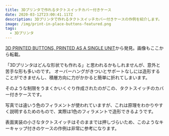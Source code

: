 ```yaml
---
title: 3Dプリンタで作れるタクトスイッチカバー付きケース
date: 2020-03-12T23:00:41.117Z
description: 3Dプリンタで作れるタクトスイッチカバー付きケースの作例を紹介します。
image: /img/print-in-place-buttons-featured.png
tags:
  - 3Dプリンタ
---
```

[3D PRINTED BUTTONS, PRINTED AS A SINGLE UNIT](https://hackaday.com/2019/07/06/3d-printed-buttons-printed-as-a-single-unit/)から発見。画像もここから転載。

「3Dプリンタはどんな形状でも作れる」と思われるかもしれませんが、意外と苦手な形も多いのです。
オーバーハングがきついとサポートなしには造形することができませんし、積層方向に力がかかると簡単に折れてしまいます。

そのような制限をうまくかいくぐり作成されたのがこの、タクトスイッチのカバー付きケースです。

写真では違いう色のフィラメントが使われていますが、これは原理をわかりやすく説明するためのもので、実際は1色のフィラメントで造形できるようです。

表面実装の小さなタクトスイッチはそのままでは押しづらいため、このようなキーキャップ付きのケースの作例は非常に参考になります。
